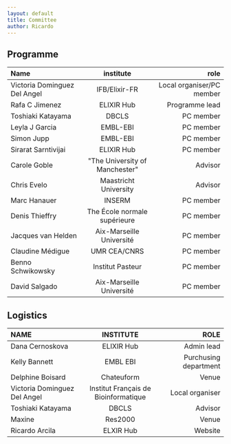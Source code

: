 ```yaml
---
layout: default
title: Committee
author: Ricardo
---
```

## Programme

**Name**|**institute**|**role**
:-----|:-----:|-----:
Victoria Dominguez Del Angel|IFB/Elixir-FR|Local organiser/PC member
Rafa C Jimenez|ELIXIR Hub|Programme lead
Toshiaki Katayama|DBCLS|PC member
Leyla J Garcia|EMBL-EBI|PC member
Simon Jupp|EMBL-EBI|PC member
Sirarat Sarntivijai|ELIXIR Hub|PC member
Carole Goble|"The University of Manchester"|Advisor
Chris Evelo|Maastricht University|Advisor
Marc Hanauer|INSERM|PC member
Denis Thieffry|The École normale supérieure|PC member
Jacques van Helden|Aix-Marseille Université|PC member
Claudine Médigue|UMR CEA/CNRS|PC member
Benno Schwikowsky|Institut Pasteur|PC member
David Salgado|Aix-Marseille Université|PC member

## Logistics

**NAME**|**INSTITUTE**|**ROLE**
:-----|:-----:|-----:
Dana Cernoskova|ELIXIR Hub|Admin lead
Kelly Bannett|EMBL EBI|Purchusing department
Delphine Boisard|Chateuform|Venue
Victoria Dominguez Del Angel|Institut Français de Bioinformatique|Local organiser
Toshiaki Katayama|DBCLS|Advisor
Maxine|Res2000|Venue
Ricardo Arcila|ELXIR Hub|Website

